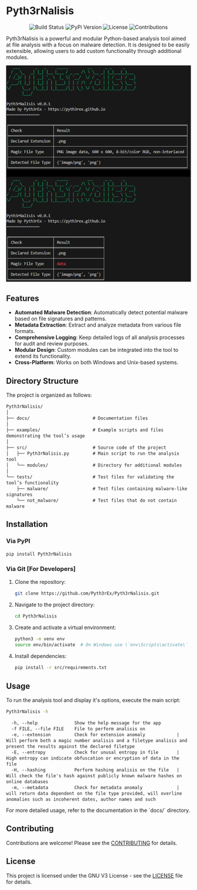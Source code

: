 
# Pyth3rNalisis

<div align="center">

![Build Status](https://img.shields.io/badge/build-passing-brightgreen)
![PyPi Version](https://img.shields.io/pypi/v/Pyth3rNalisis)
![License](https://img.shields.io/badge/license-GNU-green)
![Contributions](https://img.shields.io/badge/contributions-welcome-orange)

</div>

Pyth3rNalisis is a powerful and modular Python-based analysis tool aimed at file analysis with a focus on malware detection. It is designed to be easily extensible, allowing users to add custom functionality through additional modules.
<div align="center">

![image](https://raw.githubusercontent.com/Pyth3rEx/Pyth3rNalisis/main/examples/test.png)
</div>

## Features

- **Automated Malware Detection**: Automatically detect potential malware based on file signatures and patterns.
- **Metadata Extraction**: Extract and analyze metadata from various file formats.
- **Comprehensive Logging**: Keep detailed logs of all analysis processes for audit and review purposes.
- **Modular Design**: Custom modules can be integrated into the tool to extend its functionality.
- **Cross-Platform**: Works on both Windows and Unix-based systems.

## Directory Structure

The project is organized as follows:

```
Pyth3rNalisis/
│
├── docs/                        # Documentation files
│
├── examples/                    # Example scripts and files demonstrating the tool’s usage
│
├── src/                         # Source code of the project
│   ├── Pyth3rNalisis.py         # Main script to run the analysis tool
│   └── modules/                 # Directory for additional modules
│
└── tests/                       # Test files for validating the tool’s functionality
    ├── malware/                 # Test files containing malware-like signatures
    └── not_malware/             # Test files that do not contain malware
```

## Installation

### Via PyPI

   ```bash
   pip install Pyth3rNalisis
   ```

### Via Git [For Developers]

1. Clone the repository:
   ```bash
   git clone https://github.com/Pyth3rEx/Pyth3rNalisis.git
   ```
2. Navigate to the project directory:
   ```bash
   cd Pyth3rNalisis
   ```
3. Create and activate a virtual environment:
   ```bash
   python3 -m venv env
   source env/bin/activate  # On Windows use \`env\Scripts\activate\`
   ```
4. Install dependencies:
   ```bash
   pip install -r src/requirements.txt
   ```

## Usage

To run the analysis tool and display it's options, execute the main script:

```bash
Pyth3rNalisis -h
```

```
  -h, --help              Show the help message for the app
  -f FILE, --file FILE    File to perform analisis on
  -e, --extension         Check for extension anomaly            | Will perform both a magic number analisis and a filetype analisis and present the results against the declared filetype
  -E, --entropy           Check for unusal entropy in file       | High entropy can indicate obfuscation or encryption of data in the file
  -H, --hashing           Perform hashing analisis on the file   | Will check the file's hash against publicly known malware hashes on online databases
  -m, --metadata          Check for metadata anomaly             | will return data dependent on the file type provided, will overline anomalies such as incoherent dates, author names and such
```

For more detailed usage, refer to the documentation in the \`docs/\` directory.

## Contributing

Contributions are welcome! Please see the [CONTRIBUTING](CONTRIBUTING.md) for details.

## License

This project is licensed under the GNU V3 License - see the [LICENSE](LICENSE) file for details.

